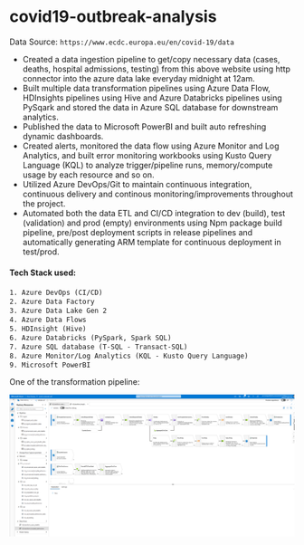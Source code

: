 # covid19-outbreak-analysis

Data Source:
``https://www.ecdc.europa.eu/en/covid-19/data``
* Created a data ingestion pipeline to get/copy necessary data (cases, deaths, hospital admissions, testing) from this above website using http connector into the azure data lake everyday midnight at 12am.
* Built multiple data transformation pipelines using Azure Data Flow, HDInsights pipelines using Hive and Azure Databricks pipelines using PySqark and stored the data in Azure SQL database for downstream analytics.
* Published the data to Microsoft PowerBI and built auto refreshing dynamic dashboards.
* Created alerts, monitored the data flow using Azure Monitor and Log Analytics, and built error monitoring workbooks using Kusto Query Language (KQL) to analyze trigger/pipeline runs, memory/compute usage by each resource and so on.
* Utilized Azure DevOps/Git to maintain continuous integration, continuous delivery and continous monitoring/improvements throughout the project.
* Automated both the data ETL and CI/CD integration to dev (build), test (validation) and prod (empty) environments using Npm package build pipeline, pre/post deployment scripts in release pipelines and automatically generating ARM template for continuous deployment in test/prod.

#### Tech Stack used:

```
1. Azure DevOps (CI/CD)
2. Azure Data Factory
3. Azure Data Lake Gen 2
4. Azure Data Flows
5. HDInsight (Hive)
6. Azure Databricks (PySpark, Spark SQL)
7. Azure SQL database (T-SQL - Transact-SQL)
8. Azure Monitor/Log Analytics (KQL - Kusto Query Language)
9. Microsoft PowerBI
```

One of the transformation pipeline:

![alt text](hospital-data-transformation-pipeline.png)
